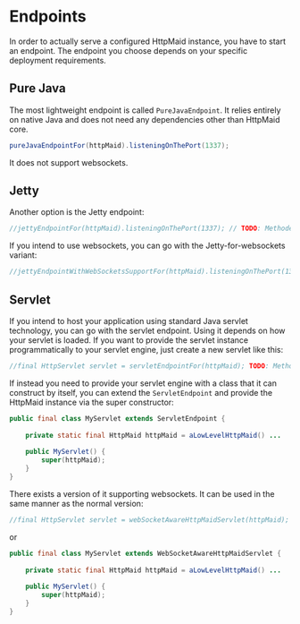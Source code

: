 # Endpoints
In order to actually serve a configured HttpMaid instance, you have to start an endpoint. The endpoint you choose
depends on your specific deployment requirements.
## Pure Java
The most lightweight endpoint is called `PureJavaEndpoint`. It relies entirely on native Java and does not need any dependencies
other than HttpMaid core.
<!---[CodeSnippet] (javaEndpoint)-->
```java
pureJavaEndpointFor(httpMaid).listeningOnThePort(1337);
```
It does not support websockets.
## Jetty
Another option is the Jetty endpoint:
<!---[CodeSnippet] (jettyEndpoint)-->
```java
//jettyEndpointFor(httpMaid).listeningOnThePort(1337); // TODO: Methode gibts nicht
```
If you intend to use websockets, you can go with the Jetty-for-websockets variant:
<!---[CodeSnippet] (jettyWebsocketsEndpoint)-->
```java
//jettyEndpointWithWebSocketsSupportFor(httpMaid).listeningOnThePort(1337); //TODO: Methode gibts nicht
```
## Servlet
If you intend to host your application using standard Java servlet technology, you can go with the servlet endpoint.
Using it depends on how your servlet is loaded.
If you want to provide the servlet instance programmatically to your servlet engine, just create a new servlet like this:

<!---[CodeSnippet] (servletSample)-->
```java
//final HttpServlet servlet = servletEndpointFor(httpMaid); TODO: Methode gibts ned
```

If instead you need to provide your servlet engine with a class that it can construct by itself,
you can extend the `ServletEndpoint` and provide the HttpMaid instance via the super constructor:
```java
public final class MyServlet extends ServletEndpoint {
    
    private static final HttpMaid httpMaid = aLowLevelHttpMaid() ...
    
    public MyServlet() {
        super(httpMaid);
    }
}
```

There exists a version of it supporting websockets. It can be used in the same manner as the normal version:

<!---[CodeSnippet] (websocketServletSample)-->
```java
//final HttpServlet servlet = webSocketAwareHttpMaidServlet(httpMaid); TODO: MEthode gibts ned
```
or
```java
public final class MyServlet extends WebSocketAwareHttpMaidServlet {
    
    private static final HttpMaid httpMaid = aLowLevelHttpMaid() ...
    
    public MyServlet() {
        super(httpMaid);
    }
}
```